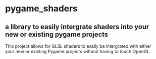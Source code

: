 # pygame_shaders

## a library to easily intergrate shaders into your new or existing pygame projects

This project allows for GLSL shaders to easily be intergrated with either your new or existing Pygame projects without having to touch OpenGL.
